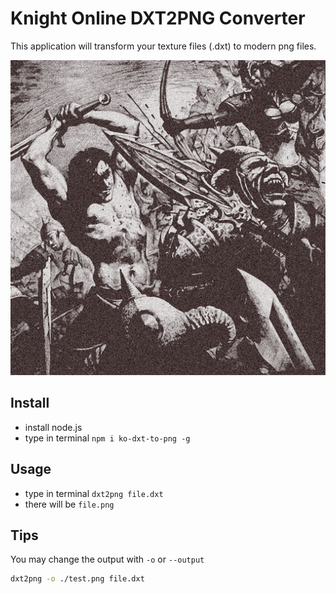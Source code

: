 Knight Online DXT2PNG Converter
==============================
This application will transform your texture files (.dxt) to modern png files.

![](doc/a1r5g5b5.png)

Install
----------------
* install node.js
* type in terminal `npm i ko-dxt-to-png -g`

Usage
-----------------
* type in terminal `dxt2png file.dxt`
* there will be `file.png`


Tips
----------------

You may change the output with `-o` or `--output`

```sh
dxt2png -o ./test.png file.dxt
```